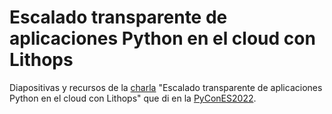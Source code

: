# Escalado transparente de aplicaciones Python en el cloud con Lithops

Diapositivas y recursos de la [charla](https://charlas.2022.es.pycon.org/pycones2022/talk/B9GLBS/) "Escalado transparente de aplicaciones Python en el cloud con Lithops" que di en la [PyConES2022](https://2022.es.pycon.org/).